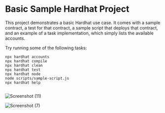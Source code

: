 # Basic Sample Hardhat Project

This project demonstrates a basic Hardhat use case. It comes with a sample contract, a test for that contract, a sample script that deploys that contract, and an example of a task implementation, which simply lists the available accounts.

Try running some of the following tasks:

```shell
npx hardhat accounts
npx hardhat compile
npx hardhat clean
npx hardhat test
npx hardhat node
node scripts/sample-script.js
npx hardhat help


```
![Screenshot (11)](https://user-images.githubusercontent.com/69580963/135149724-6fde6008-c2ba-4513-8ae0-719b22d7501d.png)





![Screenshot (7)](https://user-images.githubusercontent.com/69580963/135149799-ecc32ec0-f89d-4e64-94ee-ef9ffc667814.png)
